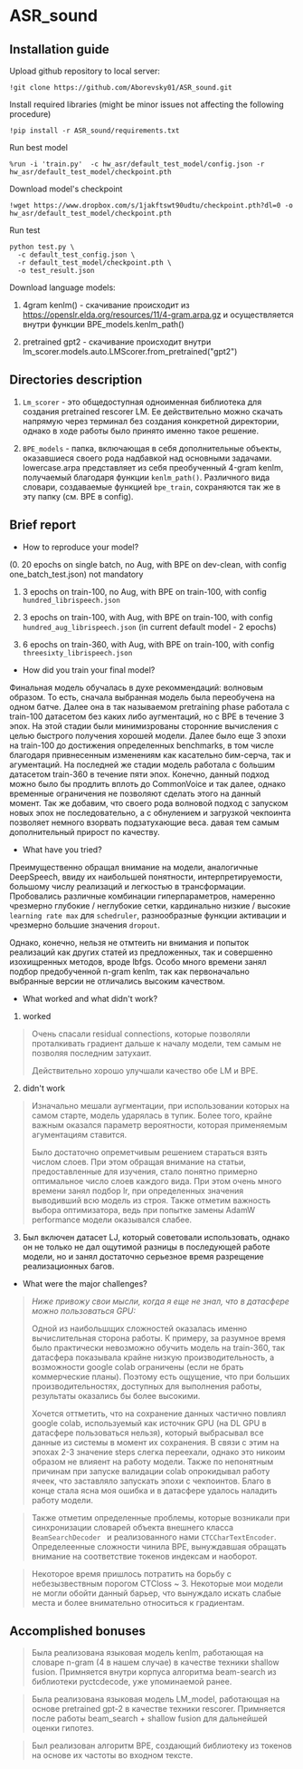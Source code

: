 # ASR_sound

## Installation guide

Upload github repository to local server:
```shell
!git clone https://github.com/Aborevsky01/ASR_sound.git
 ```

Install required libraries (might be minor issues not affecting the following procedure)
```shell
!pip install -r ASR_sound/requirements.txt
 ```
 
Run best model
```shell
%run -i 'train.py'  -c hw_asr/default_test_model/config.json -r hw_asr/default_test_model/checkpoint.pth
 ```
 
 Download model's checkpoint 
 
 ```shell
 !wget https://www.dropbox.com/s/1jakftswt90udtu/checkpoint.pth?dl=0 -o hw_asr/default_test_model/checkpoint.pth
 ```
 
 Run test
 
 ```shell
python test.py \
   -c default_test_config.json \
   -r default_test_model/checkpoint.pth \
   -o test_result.json
 ```
 
 
 Download language models:
 
 1. 4gram kenlm() - скачивание происходит из https://openslr.elda.org/resources/11/4-gram.arpa.gz и осуществляется внутри функции BPE_models.kenlm_path()
 
 2. pretrained gpt2 - скачивание происходит внутри lm_scorer.models.auto.LMScorer.from_pretrained("gpt2")
 
 
 ## Directories description
 
 1. `Lm_scorer` - это общедоступная одноименная библиотека для создания pretrained rescorer LM. Ее действительно можно скачать напрямую через терминал
 без создания конкретной директории, однако в ходе работы было принято именно такое решение.
 
 2. `BPE_models` - папка, включающая в себя дополнительные объекты, оказавшиеся своего рода надбавкой над основными задачами. lowercase.arpa представляет 
 из себя преобученный 4-gram kenlm, получаемый благодаря функции `kenlm_path()`. 
 Различного вида словари, создаваемые функцией `bpe_train`, сохраняются так же в эту папку (см. BPE в config).
 

## Brief report  

* How to reproduce your model?

(0. 20 epochs on single batch, no Aug, with BPE on dev-clean, with config one_batch_test.json) not mandatory

1. 3 epochs on train-100, no Aug, with BPE on train-100, with config `hundred_librispeech.json`

2. 3 epochs on train-100, with Aug, with BPE on train-100, with config `hundred_aug_librispeech.json` (in current default model - 2 epochs)

3. 6 epochs on train-360, with Aug, with BPE on train-100, with config `threesixty_librispeech.json`

* How did you train your final model?

Финальная модель обучалась в духе рекоммендаций: волновым образом. То есть, сначала выбранная модель была переобучена на одном батче.
Далее она в так называемом pretraining phase работала с train-100 датасетом без каких либо аугментаций, но с BPE в течение 3 эпох. На этой стадии были
минимизрованы сторонние вычисления с целью быстрого получения хорошей модели. Далее было еще 3 эпохи на train-100 до достижения определенных benchmarks,
в том числе благодаря привнесенным изменениям как касательно бим-серча, так и агументаций. На последней же стадии модель работала с большим датасетом 
train-360 в течение пяти эпох. Конечно, данный подход можно было бы продлить вплоть до CommonVoice и так далее, однако временные ограничения не позволяют 
сделать этого на данный момент. Так же добавим, что своего рода волновой подход с запуском новых эпох не последовательно, а с обнулением и загрузкой чекпоинта позволяет немного взорвать подзатухающие веса. давая тем самым дополнительный прирост по качеству.

* What have you tried?

Преимущественно обращал внимание на модели, аналогичные DeepSpeech, ввиду их наибольшей понятности, интерпретируемости, большому числу реализаций и 
легкостью в трансформации. Пробовались различные комбинации гиперпараметров, намеренно чрезмерно глубокие / неглубокие сетки, кардинально низкие / высокие 
`learning rate max` для `schedruler`, разнообразные функции активации и чрезмерно большие значения `dropout`. 

Однако, конечно, нельзя не отмтеить ни внимания и попыток реализаций как других статей из предложенных, так и совершенно изохищренных методов, вроде lbfgs. Особо много времени занял подбор предобученной n-gram kenlm, так как первоначально выбранные версии не отличались высоким качеством.

* What worked and what didn't work?

1. worked

>Очень спасали residual connections, которые позволяли проталкивать градиент дальше к началу модели, тем самым не позволяя последним затухаит.
>
> Действительно хорошо улучшали качество обе LM и BPE.

2. didn't work

> Изначально мешали аугментации, при использовании которых на самом старте, модель ударялась в тупик. Более того, крайне важным оказался параметр 
вероятности, которая применяемым агументациям ставится.
>
> Было достаточно опреметчивым решением стараться взять числом слоев. При этом обращая внимание на статьи, предоставленные для изучения, стало понятно 
примерно оптимальное число слоев каждого вида. При этом очень много времени занял подбор lr, при определенных значения выводивший всю модель из строя.
Также отметим важность выбора оптимизатора, ведь при попытке замены AdamW performance модели оказывался слабее.

3. Был включен датасет LJ, который советовали использовать, однако он не только не дал ощутимой разницы в последующей работе модели, но и занял достаточно
серьезное время разрещение реализационных багов.

* What were the major challenges?

> *Ниже привожу свои мысли, когда я еще не знал, что в датасфере можно пользоваться GPU:*
>
> Одной из наибольшщих сложностей оказалась именно вычислительная сторона работы.
К примеру, за разумное время было практически невозможно обучить модель на train-360, так датасфера показывала крайне низкую производительность, 
а возможности google colab ограничены (если не брать коммерческие планы). Поэтому есть ощущение, что при больших производительностях, 
доступных для выполнения работы, результаты оказались бы более высокими.
>
> Хочется оттметить, что на сохранение данных частично повлиял google colab, используемый как источник GPU (на DL GPU в датасфере пользоваться нельзя), который выбрасывал все данные из системы в момент их сохранения. В связи с этим на эпохах 2-3 значение steps слегка переехали, однако это никоим образом не влияент на работу модели. Также по непонятным причинам при запуске валидации colab опрокидывал работу ячеек, что заставляло запускать эпохи с чекпоинтов. Благо в конце стала ясна моя ошибка и в датасфере удалось наладить работу модели.

> Также отметим определенные проблемы, которые возникали при синхронизации словарей объекта внешнего класса `BeamSearchDecoder `
и реализованного нами `CTCCharTextEncoder`. Определеенные сложности чинила BPE, вынуждавшая обращать внимание на соответствие токенов индексам и наоборот.

> Некоторое время пришлось потратить на борьбу с небезызвествным порогом CTCloss ~ 3. Некоторые мои модели не могли обойти данный барьер, что
вынуждало искать слабые места и более внимательно относиться к градиентам.

## Accomplished bonuses

> Была реализована языковая модель kenlm, работающая на словаре n-gram (4 в нашем случае) в качестве техники shallow fusion. Примняется внутри корпуса 
алгоритма beam-search из библиотеки pyctcdecode, уже упоминаемой ранее.

> Была реализована языковая модель LM_model, работающая на основе pretrained gpt-2 в качестве техники rescorer. Примняется после работы 
beam_search + shallow fusion для дальнейшей оценки гипотез.

> Был реализован алгоритм BPE, создающий библиотеку из токенов на основе их частоты во входном тексте.
